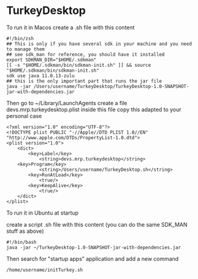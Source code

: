 # TurkeyDesktop

To run it in Macos create a .sh file with this content

```
#!/bin/zsh
## This is only if you have several sdk in your machine and you need to manage them
## see sdk_man for reference, you should have it installed
export SDKMAN_DIR="$HOME/.sdkman"
[[ -s "$HOME/.sdkman/bin/sdkman-init.sh" ]] && source "$HOME/.sdkman/bin/sdkman-init.sh"
sdk use java 11.0.13-zulu
## this is the only important part that runs the jar file
java -jar /Users/username/TurkeyDesktop/TurkeyDesktop-1.0-SNAPSHOT-jar-with-dependencies.jar
```

Then go to ~/Library/LaunchAgents
create a file devs.mrp.turkeydesktop.plist
inside this file copy this adapted to your personal case

```
<?xml version="1.0" encoding="UTF-8"?>
<!DOCTYPE plist PUBLIC "-//Apple//DTD PLIST 1.0//EN" "http://www.apple.com/DTDs/PropertyList-1.0.dtd">
<plist version="1.0">
    <dict>
        <key>Label</key>
        	<string>devs.mrp.turkeydesktop</string>
	<key>Program</key>
        	<string>/Users/username/TurkeyDesktop.sh</string>
        <key>RunAtLoad</key>
        	<true/>
        <key>KeepAlive</key>
        	<true/>
    </dict>
</plist>
```

To run it in Ubuntu at startup

create a script .sh file with this content (you can do the same SDK_MAN stuff as above)
```
#!/bin/bash
java -jar ~/TurkeyDesktop-1.0-SNAPSHOT-jar-with-dependencies.jar
```

Then search for "startup apps" application and add a new command
```
/home/username/initTurkey.sh
```


